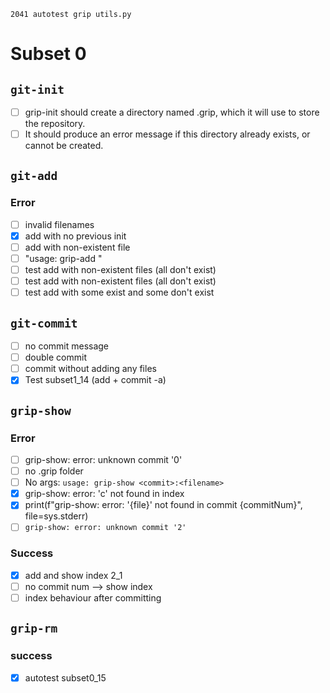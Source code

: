 `2041 autotest grip utils.py`

# Subset 0
## `git-init`
- [ ] grip-init should create a directory named .grip, which it will use to store the repository.
- [ ] It should produce an error message if this directory already exists, or cannot be created.

## `git-add`
### Error
- [ ] invalid filenames
- [x] add with no previous init
- [ ] add with non-existent file
- [ ] "usage: grip-add <filenames>"
- [ ] test add with non-existent files (all don't exist)
- [ ] test add with non-existent files (all don't exist)
- [ ] test add with some exist and some don't exist

## `git-commit`
- [ ] no commit message
- [ ] double commit
- [ ] commit without adding any files
- [x] Test subset1_14 (add + commit -a) 

## `grip-show`
### Error
- [ ] grip-show: error: unknown commit '0'
- [ ] no .grip folder
- [ ] No args: `usage: grip-show <commit>:<filename>`
- [x] grip-show: error: 'c' not found in index
- [x] print(f"grip-show: error: '{file}' not found in commit {commitNum}", file=sys.stderr)
- [ ] `grip-show: error: unknown commit '2'`
### Success
- [x] add and show index 2_1
- [ ] no commit num --> show index
- [ ] index behaviour after committing

## `grip-rm`
### success
- [x] autotest subset0_15
